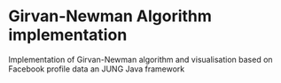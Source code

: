 # Girvan-Newman Algorithm implementation
Implementation of Girvan-Newman algorithm and visualisation based on Facebook profile data an JUNG Java framework
